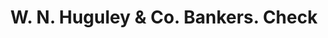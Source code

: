 ---
doi: 10.7916/D8806DN8
date_other: '1880'
date_other_textual: 1880-1889
form: printed ephemera
genre:
- Checks (bank checks)
name:
- W. N. Huguley & Co. Bankers
object_in_context_url: https://biggert.cul.columbia.edu/items/view/ave_biggert_00126
subject_hierarchical_geographic:
- West Point, Georgia, United States
subject_name:
- W. N. Huguley & Co. Bankers
title: W. N. Huguley & Co. Bankers. Check
sort_title: W. N. Huguley & Co. Bankers. Check
call_number: ave_biggert_00126
coordinates:
- 32.87638888888889,-85.1738888888889
pid: ave_biggert_00126
identifiers: ave_biggert_00126
permalink: /biggert/ave_biggert_00126/
layout: iiif-image-page
---